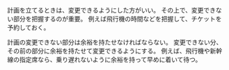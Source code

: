 計画を立てるときは、変更できるようにした方がいい。
その上で、変更できない部分を把握するのが重要。
例えば飛行機の時間などを把握して、チケットを予約しておく。

計画の変更できない部分は余裕を持たせなければならない。
変更できない分、その前の部分に余裕を持たせて変更できるようにする。
例えば、飛行機や新幹線の指定席なら、乗り遅れないように余裕を持って早めに着いて待つ。
